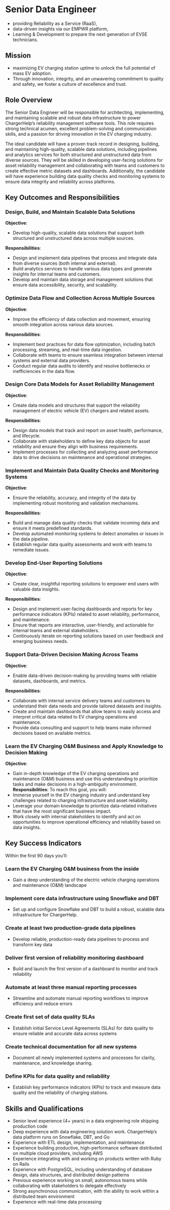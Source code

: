# Senior Data Engineer
- providing Reliability as a Service (RaaS), 
- data-driven insights via our EMPWR platform, 
- Learning & Development to prepare the next generation of EVSE technicians. 

## Mission
- maximizing EV charging station uptime to unlock the full potential of mass EV adoption. 
- Through innovation, integrity, and an unwavering commitment to quality and safety, we foster a culture of excellence and trust. 

## Role Overview
The Senior Data Engineer will be responsible for architecting, implementing, and maintaining scalable and robust data infrastructure to power ChargerHelp’s reliability management software tools. This role requires strong technical acumen, excellent problem-solving and communication skills, and a passion for driving innovation in the EV charging industry.

The ideal candidate will have a proven track record in designing, building, and maintaining high-quality, scalable data solutions, including pipelines and analytics services for both structured and unstructured data from diverse sources. They will be skilled in developing user-facing solutions for asset reliability management and collaborating with teams and customers to create effective metric datasets and dashboards. Additionally, the candidate will have experience building data quality checks and monitoring systems to ensure data integrity and reliability across platforms.

## Key Outcomes and Responsibilities

### Design, Build, and Maintain Scalable Data Solutions
**Objective**:  
- Develop high-quality, scalable data solutions that support both structured and unstructured data across multiple sources.

**Responsibilities**:
- Design and implement data pipelines that process and integrate data from diverse sources (both internal and external).
- Build analytics services to handle various data types and generate insights for internal teams and customers.
- Develop and maintain data storage and management solutions that ensure data accessibility, security, and scalability.

### Optimize Data Flow and Collection Across Multiple Sources
**Objective**: 
- Improve the efficiency of data collection and movement, ensuring smooth integration across various data sources.

**Responsibilities**:
- Implement best practices for data flow optimization, including batch processing, streaming, and real-time data ingestion.
- Collaborate with teams to ensure seamless integration between internal systems and external data providers.
- Conduct regular data audits to identify and resolve bottlenecks or inefficiencies in the data flow.

### Design Core Data Models for Asset Reliability Management
**Objective**:
- Create data models and structures that support the reliability management of electric vehicle (EV) chargers and related assets.

**Responsibilities**:
- Design data models that track and report on asset health, performance, and lifecycle.
- Collaborate with stakeholders to define key data objects for asset reliability and ensure they align with business requirements.
- Implement processes for collecting and analyzing asset performance data to drive decisions on maintenance and operational strategies.

### Implement and Maintain Data Quality Checks and Monitoring Systems
**Objective**: 
- Ensure the reliability, accuracy, and integrity of the data by implementing robust monitoring and validation mechanisms.

**Responsibilities**:
- Build and manage data quality checks that validate incoming data and ensure it meets predefined standards.
- Develop automated monitoring systems to detect anomalies or issues in the data pipeline.
- Establish regular data quality assessments and work with teams to remediate issues.

### Develop End-User Reporting Solutions
**Objective**: 
- Create clear, insightful reporting solutions to empower end users with valuable data insights.

**Responsibilities**:
- Design and implement user-facing dashboards and reports for key performance indicators (KPIs) related to asset reliability, performance, and maintenance.
- Ensure that reports are interactive, user-friendly, and actionable for internal teams and external stakeholders.
- Continuously iterate on reporting solutions based on user feedback and emerging business needs.

### Support Data-Driven Decision Making Across Teams
**Objective**: 
- Enable data-driven decision-making by providing teams with reliable datasets, dashboards, and metrics.

**Responsibilities**:
- Collaborate with internal service delivery teams and customers to understand their data needs and provide tailored datasets and insights.
- Create and maintain dashboards that allow teams to easily access and interpret critical data related to EV charging operations and maintenance.
- Provide data consulting and support to help teams make informed decisions based on available metrics.

### Learn the EV Charging O&M Business and Apply Knowledge to Decision Making
**Objective**: 
- Gain in-depth knowledge of the EV charging operations and maintenance (O&M) business and use this understanding to prioritize tasks and make decisions in a high-ambiguity environment.
**Responsibilities**: To reach this goal, you will:
- Immerse yourself in the EV charging industry and understand key challenges related to charging infrastructure and asset reliability.
- Leverage your domain knowledge to prioritize data-related initiatives that have the most significant business impact.
- Work closely with internal stakeholders to identify and act on opportunities to improve operational efficiency and reliability based on data insights.

## Key Success Indicators
Within the first 90 days you’ll:

### Learn the EV Charging O&M business from the inside
- Gain a deep understanding of the electric vehicle charging operations and maintenance (O&M) landscape

### Implement core data infrastructure using Snowflake and DBT
- Set up and configure Snowflake and DBT to build a robust, scalable data infrastructure for ChargerHelp.

### Create at least two production-grade data pipelines 
- Develop reliable, production-ready data pipelines to process and transform key data

### Deliver first version of reliability monitoring dashboard
- Build and launch the first version of a dashboard to monitor and track reliability

### Automate at least three manual reporting processes
- Streamline and automate manual reporting workflows to improve efficiency and reduce errors

### Create first set of data quality SLAs
- Establish initial Service Level Agreements (SLAs) for data quality to ensure reliable and accurate data across systems

### Create technical documentation for all new systems
- Document all newly implemented systems and processes for clarity, maintenance, and knowledge sharing.

### Define KPIs for data quality and reliability
- Establish key performance indicators (KPIs) to track and measure data quality and the reliability of charging stations.

## Skills and Qualifications
- Senior level experience (4+ years) in a data engineering role shipping production code
- Deep experience with data engineering solution work.  ChargerHelp’s data platform runs on Snowflake, DBT, and Go
- Experience with ETL design, implementation, and maintenance
- Experience building productive, high-performance software distributed on multiple cloud providers, including AWS        
- Experience integrating with and working on products written with Ruby on Rails
- Experience with PostgreSQL, including understanding of database design, data structures, and distributed design patterns
- Previous experience working on small, autonomous teams while collaborating with stakeholders to delegate effectively
- Strong asynchronous communication, with the ability to work within a distributed team environment
- Experience with real-time data processing